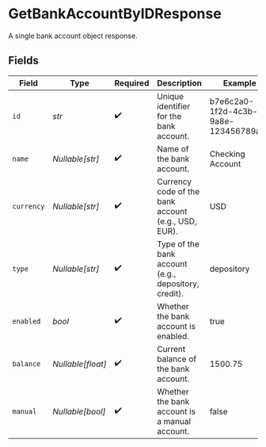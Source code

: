 # GetBankAccountByIDResponse

A single bank account object response.


## Fields

| Field                                                | Type                                                 | Required                                             | Description                                          | Example                                              |
| ---------------------------------------------------- | ---------------------------------------------------- | ---------------------------------------------------- | ---------------------------------------------------- | ---------------------------------------------------- |
| `id`                                                 | *str*                                                | :heavy_check_mark:                                   | Unique identifier for the bank account.              | b7e6c2a0-1f2d-4c3b-9a8e-123456789abc                 |
| `name`                                               | *Nullable[str]*                                      | :heavy_check_mark:                                   | Name of the bank account.                            | Checking Account                                     |
| `currency`                                           | *Nullable[str]*                                      | :heavy_check_mark:                                   | Currency code of the bank account (e.g., USD, EUR).  | USD                                                  |
| `type`                                               | *Nullable[str]*                                      | :heavy_check_mark:                                   | Type of the bank account (e.g., depository, credit). | depository                                           |
| `enabled`                                            | *bool*                                               | :heavy_check_mark:                                   | Whether the bank account is enabled.                 | true                                                 |
| `balance`                                            | *Nullable[float]*                                    | :heavy_check_mark:                                   | Current balance of the bank account.                 | 1500.75                                              |
| `manual`                                             | *Nullable[bool]*                                     | :heavy_check_mark:                                   | Whether the bank account is a manual account.        | false                                                |